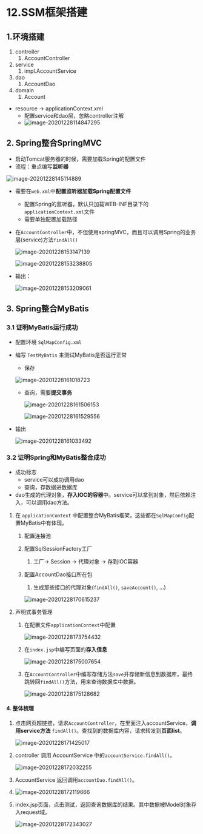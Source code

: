 # 12.SSM框架搭建

## 1.环境搭建

1. controller
   1. AccountController
2. service
   1. impl.AccountService
3. dao
   1. AccountDao
4. domain
   1. Account

* resource -> applicationContext.xml
  * 配置service和dao层，忽略controller注解
  * ![image-20201228114847295](https://raw.githubusercontent.com/TWDH/Leetcode-From-Zero/pictures/img/image-20201228114847295.png)

## 2. Spring整合SpringMVC

* 启动Tomcat服务器的时候，需要加载Spring的配置文件
* 流程：重点编写**监听器**

![image-20201228145114889](https://raw.githubusercontent.com/TWDH/Leetcode-From-Zero/pictures/img/image-20201228145114889.png)

* 需要在`web.xml`中**配置监听器加载Spring配置文件**

  * 配置Spring的监听器，默认只加载WEB-INF目录下的`applicationContext.xml`文件
  * 需要单独配置加载路径

* 在`AccountController`中，不但使用springMVC，而且可以调用Spring的业务层(service)方法`findAll()`

  ![image-20201228153147139](https://raw.githubusercontent.com/TWDH/Leetcode-From-Zero/pictures/img/image-20201228153147139.png)

  ![image-20201228153238805](https://raw.githubusercontent.com/TWDH/Leetcode-From-Zero/pictures/img/image-20201228153238805.png)

* 输出：

  ![image-20201228153209061](https://raw.githubusercontent.com/TWDH/Leetcode-From-Zero/pictures/img/image-20201228153209061.png)

## 3. Spring整合MyBatis

### 3.1 证明MyBatis运行成功

* 配置环境 `SqlMapConfig.xml`

* 编写 `TestMyBatis` 来测试MyBatis是否运行正常

  * 保存

  ![image-20201228161018723](https://raw.githubusercontent.com/TWDH/Leetcode-From-Zero/pictures/img/image-20201228161018723.png)

  * 查询，需要**提交事务**

    ![image-20201228161506153](https://raw.githubusercontent.com/TWDH/Leetcode-From-Zero/pictures/img/image-20201228161506153.png)

    ![image-20201228161529556](https://raw.githubusercontent.com/TWDH/Leetcode-From-Zero/pictures/img/image-20201228161529556.png)

* 输出

  ![image-20201228161033492](https://raw.githubusercontent.com/TWDH/Leetcode-From-Zero/pictures/img/image-20201228161033492.png)

### 3.2 证明Spring和MyBatis整合成功

* 成功标志
  * service可以成功调用dao
  * 查询，存数据进数据库
* dao生成的代理对象，**存入IOC的容器**中。service可以拿到对象，然后依赖注入，可以调用dao方法。

1. 在 `applicationContext` 中配置整合MyBatis框架，这些都在`SqlMapConfig`配置MyBatis中有体现。

   1. 配置连接池

   2. 配置SqlSessionFactory工厂

      1. 工厂-> Session -> 代理对象 -> 存到IOC容器

   3. 配置AccountDao接口所在包

      1. 生成那些接口的代理对象(`findAll()`, `saveAccount()`, ...)

      ![image-20201228170615237](https://raw.githubusercontent.com/TWDH/Leetcode-From-Zero/pictures/img/image-20201228170615237.png)

2. 声明式事务管理

   1. 在配置文件`applicationContext`中配置

      ![image-20201228173754432](https://raw.githubusercontent.com/TWDH/Leetcode-From-Zero/pictures/img/image-20201228173754432.png)

   2. 在`index.jsp`中编写页面的**存入信息**

      ![image-20201228175007654](https://raw.githubusercontent.com/TWDH/Leetcode-From-Zero/pictures/img/image-20201228175007654.png)

   3. 在`AccountController`中编写存储方法`save`并存储新信息到数据库，最终跳转回`findAll()`方法，用来查询数据库中数据。

      ![image-20201228175128682](https://raw.githubusercontent.com/TWDH/Leetcode-From-Zero/pictures/img/image-20201228175128682.png)

   

#### 4. 整体梳理

1. 点击网页超链接，请求`AccountController`，在里面注入accountService，**调用service方法** `findAll()`。查找到的数据库内容，请求转发到**页面list**。

   ![image-20201228171425017](https://raw.githubusercontent.com/TWDH/Leetcode-From-Zero/pictures/img/image-20201228171425017.png)

2. controller 调用 AccountService 中的`accountService.findAll()`。

   ![image-20201228172032255](https://raw.githubusercontent.com/TWDH/Leetcode-From-Zero/pictures/img/image-20201228172032255.png)

3. AccountService 返回调用`accountDao.findAll()`。

4. ![image-20201228172119666](https://raw.githubusercontent.com/TWDH/Leetcode-From-Zero/pictures/img/image-20201228172119666.png)

5. index.jsp页面，点击测试，返回查询数据库的结果。其中数据被Model对象存入request域。

   ![image-20201228172343027](https://raw.githubusercontent.com/TWDH/Leetcode-From-Zero/pictures/img/image-20201228172343027.png)